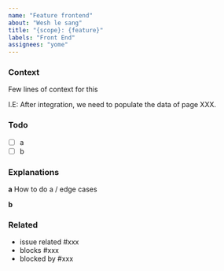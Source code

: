 ```yaml
---
name: "Feature frontend"
about: "Wesh le sang"
title: "{scope}: {feature}"
labels: "Front End"
assignees: "yome"
---
```


### Context

Few lines of context for this

I.E: After integration, we need to populate the data of page XXX.

### Todo

- [ ] a
- [ ] b
<!-- ... -->

### Explanations

**a**
How to do a / edge cases

**b**

<!-- ... -->

### Related

- issue related #xxx
- blocks #xxx
- blocked by #xxx
